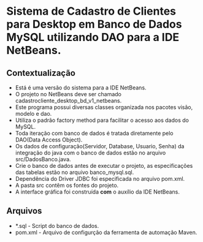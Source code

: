 # Sistema de Cadastro de Clientes para Desktop em Banco de Dados MySQL utilizando DAO para a IDE NetBeans.

## Contextualização

 - Está é uma versão do sistema para a IDE NetBeans.<br> 
 - O projeto no NetBeans deve ser chamado cadastrocliente_desktop_bd_v1_netbeans.<br>
 - Este programa possui diversas classes organizada nos pacotes visão, modelo e dao.<br>
 - Utiliza o padrão factory method para facilitar o acesso aos dados do MySQL.
 - Toda iteração com banco de dados é tratada diretamente pelo DAO(Data Access Object).<br>
 - Os dados de configuração(Servidor, Database, Usuario, Senha) da integração do java com o banco de dados estão no arquivo src/DadosBanco.java.<br>
 - Crie o banco de dados antes de executar o projeto, as especificações das tabelas estão no arquivo banco_mysql.sql.<br>
 - Dependência do Driver JDBC foi especificada no arquivo pom.xml.<br>
 - A pasta src contêm os fontes do projeto.<br>
 - A interface gráfica foi construída **com** o auxílio da IDE NetBeans.<br>

## Arquivos

- *.sql - Script do banco de dados.
- pom.xml - Arquivo de configurção da ferramenta de automação Maven.